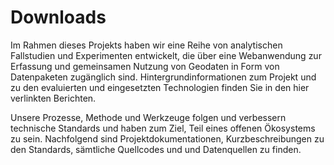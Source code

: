 # Downloads

Im Rahmen dieses Projekts haben wir eine Reihe von analytischen Fallstudien und Experimenten entwickelt, die über eine Webanwendung zur Erfassung und gemeinsamen Nutzung von Geodaten in Form von Datenpaketen zugänglich sind. Hintergrundinformationen zum Projekt und zu den evaluierten und eingesetzten Technologien finden Sie in den hier verlinkten Berichten.

Unsere Prozesse, Methode und Werkzeuge folgen und verbessern technische Standards und haben zum Ziel, Teil eines offenen Ökosystems zu sein. Nachfolgend sind Projektdokumentationen, Kurzbeschreibungen zu den Standards, sämtliche Quellcodes und und Datenquellen zu finden.

<br>
